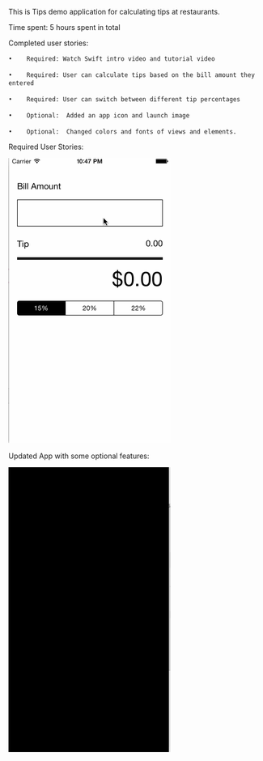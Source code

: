 This is Tips demo application for calculating tips at restaurants.

Time spent: 5 hours spent in total

Completed user stories:

	•	 Required: Watch Swift intro video and tutorial video
	
	•	 Required: User can calculate tips based on the bill amount they entered
	
	•	 Required: User can switch between different tip percentages 
	
	•	 Optional:  Added an app icon and launch image
	
	•	 Optional:  Changed colors and fonts of views and elements. 
	

Required User Stories:

![Video Walkthrough](recording.gif)

Updated App with some optional features:  
 
![Video Walkthrough](recording5.gif)


